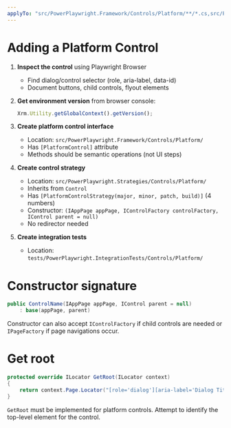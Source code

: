 ```yaml
---
applyTo: "src/PowerPlaywright.Framework/Controls/Platform/**/*.cs,src/PowerPlaywright.Strategies/Controls/Platform/**/*.cs"
---
```


# Adding a Platform Control

1. **Inspect the control** using Playwright Browser
   - Find dialog/control selector (role, aria-label, data-id)
   - Document buttons, child controls, flyout elements

2. **Get environment version** from browser console:
   ```javascript
   Xrm.Utility.getGlobalContext().getVersion();
   ```

3. **Create platform control interface**
   - Location: `src/PowerPlaywright.Framework/Controls/Platform/`
   - Has `[PlatformControl]` attribute
   - Methods should be semantic operations (not UI steps)

4. **Create control strategy**
   - Location: `src/PowerPlaywright.Strategies/Controls/Platform/`
   - Inherits from `Control`
   - Has `[PlatformControlStrategy(major, minor, patch, build)]` (4 numbers)
   - Constructor: `(IAppPage appPage, IControlFactory controlFactory, IControl parent = null)`
   - No redirector needed

5. **Create integration tests**
   - Location: `tests/PowerPlaywright.IntegrationTests/Controls/Platform/`

# Constructor signature

```csharp
public ControlName(IAppPage appPage, IControl parent = null)
    : base(appPage, parent)
```

Constructor can also accept `IControlFactory` if child controls are needed or `IPageFactory` if page navigations occur.

# Get root

```csharp
protected override ILocator GetRoot(ILocator context)
{
    return context.Page.Locator("[role='dialog'][aria-label='Dialog Title']:not([aria-hidden='true'])");
}
```

`GetRoot` must be implemented for platform controls. Attempt to identify the top-level element for the control.